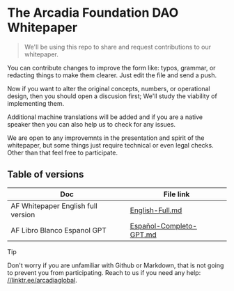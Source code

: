 # The Arcadia Foundation DAO Whitepaper

> We'll be using this repo to share and request contributions to our whitepaper. 

You can contribute changes to improve the form like: typos, grammar, or redacting things to make them clearer. Just edit the file and send a push.

Now if you want to alter the original concepts, numbers, or operational design, then you should open a discusion first; We'll study the viability of implementing them. 

Additional machine translations will be added and if you are a native speaker then you can also help us to check for any issues.

We are open to any improvemnts in the presentation and spirit of the whitepaper, but some things just require technical or even legal checks. Other than that feel free to participate.

## Table of versions

| Doc | File link |
| ---  | --- |
| AF Whitepaper English full version | [English-Full.md](/English-Full.md) |
| AF Libro Blanco Espanol GPT | [Español-Completo-GPT.md](/Español-Completo-GPT.md)

> [!TIP]
> Don't worry if you are unfamiliar with Github or Markdown, that is not going to prevent you from participating. Reach to us if you need any help: [//linktr.ee/arcadiaglobal](https://linktr.ee/arcadiaglobal).
